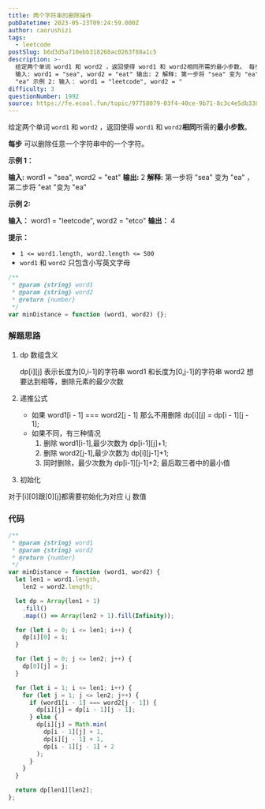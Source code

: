 ```yaml
---
title: 两个字符串的删除操作
pubDatetime: 2023-05-23T09:24:59.000Z
author: caorushizi
tags:
  - leetcode
postSlug: b6d3d5a710ebb318268ac0263f88a1c5
description: >-
  给定两个单词 word1 和 word2 ，返回使得 word1 和 word2相同所需的最小步数。 每步 可以删除任意一个字符串中的一个字符。 示例 1：
  输入: word1 = "sea", word2 = "eat" 输出: 2 解释: 第一步将 "sea" 变为 "ea" ，第二步将 "eat "变为
  "ea" 示例 2: 输入： word1 = "leetcode", word2 = "
difficulty: 3
questionNumber: 1992
source: https://fe.ecool.fun/topic/97758079-03f4-40ce-9b71-8c3c4e5db338
---
```


给定两个单词 `word1` 和 `word2` ，返回使得 `word1` 和 `word2`**相同**所需的**最小步数**。

**每步** 可以删除任意一个字符串中的一个字符。

**示例 1：**

**输入:** word1 = "sea", word2 = "eat"
**输出:** 2
**解释:** 第一步将 "sea" 变为 "ea" ，第二步将 "eat "变为 "ea"

**示例 2:**

**输入：** word1 = "leetcode", word2 = "etco"
**输出：** 4

**提示：**

- `1 <= word1.length, word2.length <= 500`
- `word1` 和 `word2` 只包含小写英文字母

```js
/**
 * @param {string} word1
 * @param {string} word2
 * @return {number}
 */
var minDistance = function (word1, word2) {};
```

### 解题思路

1. dp 数组含义

   dp[i][j] 表示长度为[0,i-1]的字符串 word1 和长度为[0,j-1]的字符串 word2 想要达到相等，删除元素的最少次数

2. 递推公式

   - 如果 word1[i - 1] === word2[j - 1] 那么不用删除
     dp[i][j] = dp[i - 1][j - 1];
   - 如果不同，有三种情况
     1. 删除 word1[i-1],最少次数为 dp[i-1][j]+1;
     2. 删除 word2[j-1],最少次数为 dp[i][j-1]+1;
     3. 同时删除，最少次数为 dp[i-1][j-1]+2;
     最后取三者中的最小值

3. 初始化

对于[i][0]跟[0][j]都需要初始化为对应 i,j 数值

### 代码

```javascript
/**
 * @param {string} word1
 * @param {string} word2
 * @return {number}
 */
var minDistance = function (word1, word2) {
  let len1 = word1.length,
    len2 = word2.length;

  let dp = Array(len1 + 1)
    .fill()
    .map(() => Array(len2 + 1).fill(Infinity));

  for (let i = 0; i <= len1; i++) {
    dp[i][0] = i;
  }

  for (let j = 0; j <= len2; j++) {
    dp[0][j] = j;
  }

  for (let i = 1; i <= len1; i++) {
    for (let j = 1; j <= len2; j++) {
      if (word1[i - 1] === word2[j - 1]) {
        dp[i][j] = dp[i - 1][j - 1];
      } else {
        dp[i][j] = Math.min(
          dp[i - 1][j] + 1,
          dp[i][j - 1] + 1,
          dp[i - 1][j - 1] + 2
        );
      }
    }
  }

  return dp[len1][len2];
};
```
